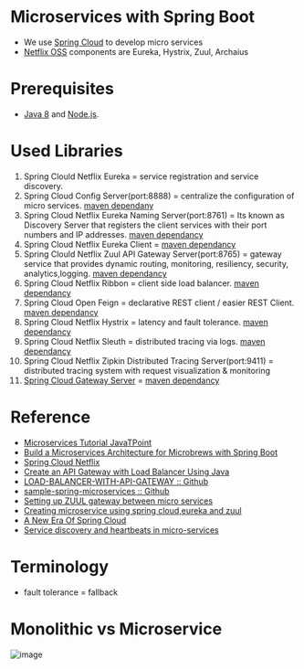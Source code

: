# Microservices with Spring Boot
* We use [Spring Cloud](https://spring.io/projects/spring-cloud) to develop micro services
* [Netflix OSS](https://netflix.github.io/) components are Eureka, Hystrix, Zuul, Archaius
# Prerequisites
* [Java 8](http://www.oracle.com/technetwork/java/javase/downloads/jdk8-downloads-2133151.html) and [Node.js](https://nodejs.org/).
# Used Libraries
  1. Spring Clould Netflix Eureka = service registration and service discovery. 
  2. Spring Cloud Config Server(port:8888) = centralize the configuration of micro services. [maven dependany](https://mvnrepository.com/artifact/org.springframework.cloud/spring-cloud-config-server)
  3. Spring Cloud Netflix Eureka Naming Server(port:8761) = Its known as Discovery Server that registers the client services with their port numbers and IP addresses. [maven dependancy](https://mvnrepository.com/artifact/org.springframework.cloud/spring-cloud-starter-netflix-eureka-server)
  4. Spring Cloud Netflix Eureka Client = [maven dependancy](https://mvnrepository.com/artifact/org.springframework.cloud/spring-cloud-starter-netflix-eureka-client)
  5. Spring Clould Netflix Zuul API Gateway Server(port:8765) = gateway service that provides dynamic routing, monitoring, resiliency, security, analytics,logging. [maven dependancy](https://mvnrepository.com/artifact/org.springframework.cloud/spring-cloud-starter-netflix-zuul)
  6. Spring Cloud Netflix Ribbon = client side load balancer. [maven dependancy](https://mvnrepository.com/artifact/org.springframework.cloud/spring-cloud-starter-netflix-ribbon)
  7. Spring Cloud Open Feign = declarative REST client / easier REST Client. [maven dependancy](https://mvnrepository.com/artifact/org.springframework.cloud/spring-cloud-starter-openfeign)
  8. Spring Cloud Netflix Hystrix = latency and fault tolerance. [maven dependancy](https://mvnrepository.com/artifact/org.springframework.cloud/spring-cloud-starter-netflix-hystrix)
  9. Spring Cloud Netflix Sleuth = distributed tracing via logs. [maven dependancy](https://mvnrepository.com/artifact/org.springframework.cloud/spring-cloud-sleuth-zipkin)
  10. Spring Cloud Netflix Zipkin Distributed Tracing Server(port:9411) = distributed tracing system with request visualization & monitoring
  11. [Spring Cloud Gateway Server](https://spring.io/projects/spring-cloud-gateway) = [maven dependancy](https://mvnrepository.com/artifact/org.springframework.cloud/spring-cloud-gateway-server)
# Reference
* [Microservices Tutorial JavaTPoint](https://www.javatpoint.com/microservices)
* [Build a Microservices Architecture for Microbrews with Spring Boot](https://developer.okta.com/blog/2017/06/15/build-microservices-architecture-spring-boot)
* [Spring Cloud Netflix](https://cloud.spring.io/spring-cloud-netflix/2.0.x/single/spring-cloud-netflix.html)
* [Create an API Gateway with Load Balancer Using Java](https://dzone.com/articles/create-an-api-gateway-with-load-balancer-in-java)
* [LOAD-BALANCER-WITH-API-GATEWAY :: Github](https://github.com/VishnuViswam/LOAD-BALANCER-WITH-API-GATEWAY)
* [sample-spring-microservices :: Github](https://github.com/piomin/sample-spring-microservices)
* [Setting up ZUUL gateway between micro services](https://stackoverflow.com/questions/64427773/setting-up-zuul-gateway-between-micro-services)
* [Creating microservice using spring cloud,eureka and zuul](https://piotrminkowski.wordpress.com/2017/02/05/part-1-creating-microservice-using-spring-cloud-eureka-and-zuul/)
* [A New Era Of Spring Cloud](https://dzone.com/articles/a-new-era-of-spring-cloud)
* [Service discovery and heartbeats in micro-services](https://www.youtube.com/watch?v=lWE_UIbm8NA&list=RDCMUCRPMAqdtSgd0Ipeef7iFsKw&index=26)
# Terminology
* fault tolerance = fallback
# Monolithic vs Microservice
![image](https://user-images.githubusercontent.com/7721150/144594924-f512b8e3-0c1c-4a1f-b5ff-b6361ed657f9.png)



